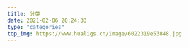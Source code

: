 ```yaml
---
title: 分类
date: 2021-02-06 20:24:33
type: "categories"
top_img: https://www.hualigs.cn/image/6022319e53848.jpg
---
```

